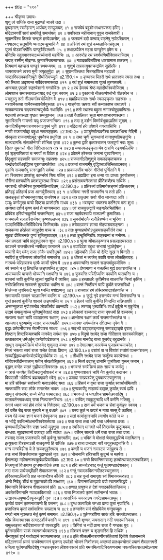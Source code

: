 +++
title = "१९०"

+++
श्रीकृष्ण उवाच-  
शृणु त्वं राधिके राजा मुद्राण्डो माधवे तदा ।  
पुष्पहारान् स्वर्णहारान् आर्पयत् समपूजयत् ॥१ ॥
राजवेषं बहुशोभमधारयत्तदा हरिम् ।  
मद्रिटानगरीं सायं भ्रामयितुं समार्थयत् ॥२ ॥
सर्वांस्तत्र महीमानान् पुपूज राजकेशरी ।  
सुपानर्षिश्च तिलकं चन्द्रकं हरयेऽकरोत् ॥३ ॥
जलपानं ददौ पश्चाद् वाहनेषु नृपोऽखिलान् ।  
न्यषादयद् सतूर्याणि व्यनादयच्छुभानि वै ॥४ ॥
हरिर्नवं रथं शुभ्रं कम्बलाजिनसंवृतम् ।  
युक्तं षोडशभिर्गोभिः पाण्डुरैर्देवलक्षणैः ॥५ ॥
तथाऽग्र्यैकेन महता पाण्डुरेण वृषेण च ।  
बन्दिभिः स्तूयमानश्चाऽभ्यर्च्यमानो महर्षिभिः ॥६ ॥
आरुरोह रथं स्वर्णमणिमौक्तिकराजितम् ।  
जग्राह रश्मीन् मौद्राण्डः कुमारस्त्रिग्रसाण्डकः ॥७ ॥
गवादकवितर्षिश्च धारयामास छत्रकम् ।  
ध्रियमाणं महच्छत्रं पाण्डुरं रथमध्यगम् ॥८ ॥
शुशुभे तारकायुक्तचन्द्रमिव सुहीरकैः ।  
चामरव्यजने त्वस्य मुनी जगृहतुर्मुदा ॥९ ॥
सुपानर्षिस्तथा मित्रमहर्षिश्च महाव्रतौ ।  
चन्द्ररश्मिसमकान्तियुते दीर्घातिमञ्जुले ॥2.190.१० ॥
कृष्णस्य पितरौ राधे भ्रातरश्च स्वसा तथा ।  
रथे स्थिता अदृश्यन्त सर्वेदेवसमास्तदा ॥११ ॥
रथं शुभ्रं समास्थाय युक्तं तुरगसतमैः ।  
अन्वयात् पृष्ठतो रुद्रश्चेशानो गणसेवितः ॥१ २॥
रथं हेममयं श्रेष्ठं महादीर्घाश्वयोजितम् ।  
लोमशश्च समास्थायाऽन्वयाद् रुद्रं गुरुः स्वयम् ॥१ ३॥
वृकायनो नीलकर्णश्चोभौ पीतरथेन च ।  
ययतुस्तु ततो नीलवर्णाश्वयोजितेन वै ॥१४॥
ब्रह्मप्रियास्ततः सर्वाः स्वलङ्कृताः सहस्रशः ।  
नरयानैस्तथा यानैरुच्चावचैर्ययुस्ततः ॥१५॥
गाङ्गेयाः ऋषयः सर्वे कन्यकाश्च तथाऽपरे ।  
राजकन्याश्च राज्ञ्यश्चान्वयुर्भव्यैः रथादिभिः ॥१६॥
ततो रथाश्च बहुला नागाश्चोष्ट्रवृषान्विताः ।  
पदातयो हयरूढाः पृष्ठतः समनुव्रजन् ॥१७॥
ततो वैतालिकाः सूता मागधाश्चारणास्तथा ।  
सुभाषितानि गायन्तो ययुः प्रजाजनान्विताः ॥१८॥
तदा तु दर्शनं विष्णोर्बभूवाऽप्रतिमं सुखम् ।  
अनादिश्रीकृष्णनारायणस्याऽनुपमं भुवि ॥१९॥
मद्रिटायां हरेः प्रवेशने नगरवासिभिः ।  
नगरी राजमार्गाद्या बहुधा समलङ्कृताः ॥2.190.२० ॥
पाण्डुरैर्माल्यवर्गैश्च पताकाभिश्च मेदिनी ।  
संस्कृता राजमार्गाऽभूद् धूपनैश्च प्रधूपिता ॥२ १ ॥
तथा चूर्णैः सुगन्धानां नानापुष्पप्रियङ्गुभिः ।  
माल्यदामभिः संसक्तैर्नगरी शोभिता कृता ॥२२॥
कुम्भा द्वारि कृताश्चासन् जलपूर्णा नवाः शुभाः ।  
सिताः सुमनसो गौरा निक्षिप्तास्तत्र तत्र च ॥२३॥
यथास्वलङ्कृतान्येव द्वाराणि रङ्गवल्लिभिः ।  
एवं शृङ्गारितायां च नगर्यां स विवेश ह ॥२४॥
प्रवेशने हरेस्तत्र जनानां पुरवासिनाम् ।  
दिदृक्षूणां सहस्राणि समाजग्मुः सहस्रशः ॥२५॥
राजमार्गोऽतिशुशुभे समलङ्कृतचत्वरः ।  
चन्द्रोदयेऽब्धिवृद्धिश्च पूरागतागतैर्यथा ॥२६॥
प्रजानां राजमार्गेषु वृद्धिश्चाऽचिन्तिताऽभवत् ।  
गृहाणि राजमार्गेषु रत्ननद्धानि सर्वथा ॥२७॥
प्राकम्पन्तीव भारेण गौरीणां पूर्णितानि वै ।  
ताः स्त्रियश्च प्रशशंसुः काम्भरेयं श्रियः पतिम् ॥२८॥
ब्रह्मप्रिया इमा धन्या याः प्राप्ताः पुरुषोत्तमम् ।  
गौरीणां व्रतचर्याणि प्रशशंसुस्तथा स्त्रियः ॥२९॥
प्रशंसावचनैस्तासां प्रीतिशब्दैश्च राधिके ।  
जयशब्दैः कीर्तनैश्च पुरमासीन्निनादितम् ॥2.190.३० ॥
प्रतिरथ्यं प्रतिमार्गसङ्गमं प्रतिचत्वरम् ।  
प्रतिहट्टं प्रतिहर्म्यं प्रजा आनर्चुरीश्वरम् ॥३ १ ॥
भ्रमित्वा नगरीं राजमार्गेण च ततो हरिः ।  
अलङ्कृतं शोभमानमुपायाद् राजवेश्म ह ॥३२॥
तत्र प्रकृतयः सर्वाः पौरा जानपदा अपि ।  
ऊचुः कर्णसुखा वाचो दिष्ट्या प्राप्तोऽसि माधव ॥३३ ॥
भवत्कृपा भवतश्च दर्शनेऽत्र मता शुभा ।  
अन्यथा दर्शनं कृष्ण कथं ते भाग्यमन्तरा ॥३४॥
एवं राजकुलद्वारि मङ्गलैरभितोषितः ।  
प्रविवेश हरिर्यानादुत्तीर्य राजमन्दिरम् ॥३५॥
राजा महर्षयश्चापि राजपत्नी कुमारिकाः ।  
गन्धमाल्यै रत्नहारैरार्चयन् कृष्णवल्लभम् ॥३६॥
सुमनोमोदकै रत्नैर्हिरण्येन च भूरिणा ।  
उपदाभिर्विविधाभिर्विविधैश्च किमिच्छकैः ॥३७॥
तत्रैवाऽवसरं ज्ञात्वा मोहपाशवशङ्गताः ।  
राजकन्या हरेर्हस्तं जगृहुर्दश पञ्च च ॥३८॥
ततः पुण्याहघोषोऽभून्नामसङ्कीर्तनं तथा ।  
सुहृदां प्रीतिजनकं पुण्यं श्रुतिसुखावहम् ॥३९॥
तथा दुन्दुभिनिर्घोषः शङ्खानां च मनोरमः ।  
जयं प्रवदतां चापि प्रादुरभूत्स्वनः शुभः ॥2.190.४०॥
श्रुत्वा श्रीबालकृष्णश्च प्रसन्नहृदयस्तदा ।  
काञ्चने राजसौधस्थे न्यषीदत् परमासने ॥४१॥
उपादिदेश बहुधा सभायां भूपतेर्वृषान् ।  
व्यसनी चेद् भवेद् राजा लोकैः सपरिभूयते ॥४२॥
उद्वेजयति लोकं यो द्वेष्टि सुखं न विन्दति ।  
स्वप्रियं तु परित्यज्य लोकहितं समाचरेत् ॥४३ ॥
धीरतां न त्यजेत् क्वापि राजा लोकहितावहः ।  
नात्यर्थः परिहासश्च भृत्यैः कार्यो नृपेण वै ॥४४॥
अवमन्यन्ति राजानं सङ्घर्षादुपजीविनः ।  
स्वे स्थाने न तु तिष्ठन्ति लङ्घयन्ति तु तद्वचः ॥४५॥
प्रेष्यमाणा न गच्छन्ति गुह्यं प्रकाशयन्ति च ।  
अयाच्यमपि याचन्ते भोज्यानि भक्षयन्ति च ॥४६॥
क्रुश्यन्ति परिदीप्यन्ति कार्याणि घातयन्ति च ।  
वञ्चनां चापि कुर्वन्ति लुञ्चां गृह्णन्ति वै क्वचित् ॥४७॥
हस्ताक्षरैः कृत्रिमैश्च साधयन्ति निजां कृतिम् ।  
स्त्रीरक्षिभिश्च सज्जन्ते तुल्यवेषा भवन्ति च ॥४८॥
वान्तं निष्ठीवनं चापि कुर्वते राजसन्निधौ ।  
निर्लज्जा नृपनिकटे भूत्वा घ्नन्ति यशोऽप्यनु ॥४९॥
राजवाहं हयं हस्तिरथाद्यारोहयन्ति च ।  
सभायामपि राजानं चाऽज्ञानिनं वदन्ति च ॥2.190.५० ॥
क्रुद्धे नृपे हसन्त्येव मन्त्रं विस्रंसयन्ति च ।  
गुप्तं प्रकाशं कुर्वन्ति शासनं लङ्घयन्ति च ॥५ १॥
हेलनं चापि कुर्वन्ति निन्दन्ति सन्निधावपि ।  
अस्मन्मुष्ट्यां नृपोऽस्त्येव लोकाँश्चैवं वदन्त्यपि ॥५२॥
तस्माद् भृत्यादिभिः सार्धं हर्षुलो न मृदुर्भवेत् ।  
उद्यमं सम्प्रकुर्याच्च भुक्तिमुक्तिप्रदं सदा ॥५३॥
लोकानां रञ्जनाद् राजा नृपधर्मो हि रञ्जनम् ।  
सत्यस्य रक्षणं चापि व्यवहारस्य रक्षणम् ॥५४॥
क्षान्तेश्च रक्षणं कार्यं राजमार्गाच्चलेन्न च ।  
आत्मवान् पुरुषार्थषु जाग्रन् राजत्वमर्हति ॥५५॥
मानवाः सर्वधर्माश्च रक्षितव्या नृपेण वै ।  
वृद्धाः प्रसेवनीयाश्च सेवनीयाश्च साधवः ॥५६॥
सद्भ्यो दद्यादसद्भ्यस्तु समादद्यान्नृपो वृषात् ।  
शिष्टान् शिष्टक्रियाश्चापि मानयेत् सर्वथा नृपः ॥५७॥
विदुषो रक्षयेद् राजा नीतिज्ञान् शास्त्रकोविदान् ।  
कथाकारान् धर्मधर्तॄन् परमेशोपदेशकान् ॥५८॥
गुरूँश्च मानयेद् राजा पूजयेद् बहुदानकैः ।  
साधून् सम्पूजयेन्नित्यं भोजयेद् शृणुयात् कथाः ॥५९॥
देवालयान् कारयेच्च पूजाप्रबन्धमाचरेत् ।  
नित्यं भक्त्या स्वयं राजा यजेत देवताः प्रियान् ॥2.190.६०॥
दशांशं वा च विंशांशं शतांशं पञ्चमांशकम् ।  
राज्यर्द्धिद्रव्यधान्येभ्योऽर्पयेद्धर्मार्थमेव सः ॥६ १ ॥
तीर्थानि रक्षयेद् राजा क्रतूँश्च कारयेत्तथा ।  
गोविप्रस्त्रीदीनबालान् यतीन् संरक्षयेच्छ्रितान् ॥६२॥
नित्यं दद्यात्तु दानानि पूजयित्वा गुरून् जनान् ।  
वृद्धान् वन्देत सततं गृह्णीयादाशिषस्ततः ॥६३॥
भगवन्तं स्मरेन्नित्यं प्रातः सायं च कर्मसु ।  
न त्रासं जनयेत् किञ्चिदायुर्नाशकरं न च ॥६४॥
पुण्यनाशकरं चापि नैव कुर्यात् कदाचन ।  
विघसाशी भवेन्नित्यं ब्रह्मयज्ञपरो भवेत् ॥६५॥
प्रजायां सम्प्रपश्येत्तु पुत्रवात्सल्यमुत्तमम् ।  
मां हरिं संस्थितं सर्वास्वपि मत्वाऽर्चयेद् यथा ॥६६॥
हिंसनं न वृथा राजा कुर्यात् स्वार्थार्थमित्यपि ।  
सत्कार्याणि सदा लोके समारभेत भावतः ॥६७॥
पुण्यकार्येषु साहाय्यं दद्यात् कुर्यात् स्वयं ह्यपि ।  
साधून् संवासयेद् राज्ये सेवेत परमादरात् ॥६८॥
भगवन्तं च भक्ताँश्च भ्रामयेन्नगरादिषु ।  
मालावर्तनमादध्याद् राजा नित्यासनस्थितः ॥६९॥
वर्तयेत् स्वकुटुम्बादि धर्मे कर्मणि भक्तिषु ।  
स्नानं ध्यानं जपं होमं तर्पणं च निवेदनम् ॥2.190.७०॥
दानं धर्मं भजनं च सेवां कुर्वन्नृपः स्वयम् ।  
एवं वर्तेत चेद् राजा मुच्यते न तु बध्यते ॥७१ ॥
यस्य कूटं न कपटं न माया सत्सु वै क्वचित् ।  
यस्य गेहे कथा ज्ञानं भजनं देवपूजनम् ॥७२॥
सतां वर्त्मानुगश्चापि त्यागीव वर्तते च यः ।  
स भवेद्वै क्वचिन्मोक्षभागीश्वरेशसेवया ॥७३॥
यथा राजा तथा धर्मो यथा धर्मस्तथा प्रजाः ।  
कृष्णधर्मोऽतियत्नेन राज्ञा रक्ष्यो मुमुक्षुणा ॥७४॥
स्वस्मिन् भागवते धर्मे तिष्ठत्येव कुटुम्बकम् ।  
बान्धवाः सुहृदश्चान्ये प्रजाद्या अपि सर्वथा ॥७५॥
वर्तेरन् सात्वते धर्मे यथा राजा तथा प्रजाः ।  
तस्माद् राजन् प्रजाश्चापि सर्वे कुर्वन्तु सात्त्वतीम् ॥७६॥
भक्तिं मे मोक्षदां श्रेष्ठामुद्धरिष्ये मदाश्रितान् ।  
इत्युक्त्वा विररामाऽसौ बालकृष्णो हि राधिके ॥७७॥
राजा प्रजादयः सर्वे जगृहुस्तद्वचांसि वै ।  
मन्त्रं मन्त्रविहीना ये ते सञ्जगृहुरैश्वरम् ॥७८॥
कण्ठीं च भजनं नामरटणं जगृहुश्च ते ।  
ततः सभां विसर्जयामास मुद्राण्डको नृपः ॥७९॥
भोजनानि हरिश्चापि कुटुम्बं च महर्षयः ।  
ईशानाद्या महीमानाश्चक्रुर्ब्रह्मप्रियादिकाः ॥2.190.८०॥
रात्रौ विश्रान्तिमासाद्य कृत्वोत्थायाऽऽप्लवादिकम् ।  
नित्यपूजां विधायाथ दुग्धपानादिकं तथा ॥८१॥
हरिः सज्जोऽभवद् गन्तुं पूर्तगण्डप्रदेशकान् ।  
तदा राजा प्रार्थयच्छ्रीहरिं शैवालपत्तनम् ॥८२॥
गन्तुं गवादकवितानदीतटस्थमुत्तमम् ।  
हरिस्तथाऽस्त्विति प्राह जयशब्दैश्च कीर्तनैः ॥८३॥
सह पूजां समागृह्य स्वं विमानमरूरुहत् ।  
अन्ये निषेदुः शीघ्रं च मुद्राण्डकोऽपि तत्क्षणम् ॥८४॥
विमानमधिरुह्याग्रे ययौ स्वागतसिद्धये ।  
विमानानि विचेरुश्च शैवालपत्तनं प्रति ॥८५॥
क्षणात् प्रापुश्च तं देशं गवादकवितान्तिकम् ।  
अवतेरुर्विमानानि गवादकवितातटे ॥८६॥
राजा निजालये कृष्णं सर्वानानर्च भावतः ।  
उद्यानफलपुष्पाद्यैरपूजयद्धरिं नृपः ॥८७॥
आरार्त्रिकं चकाराऽथ नगरेऽभ्रामयत्प्रभुम् ।  
कृत्वैवं पावनं कृष्णनारायणो हि पत्तनम् ॥८८॥
दुग्ध फलादिकं जग्ध्वा प्राप्य पूजां नृपादिभिः ।  
प्रजाभिश्च कृतां सर्वामाशिषः सम्प्रदाय च ॥८९॥
तन्मानेन समं शीघ्रमियेष गन्तुमच्युतः ।  
गण्डो नाम नृपस्तत्र नेतुं कृष्णं समागतः ॥2.190.९०॥
पूर्तगण्डर्षिणा साकं हरिः सज्जोऽभवत्ततः ।  
शीघ्रं विमानमारुह्य दत्वाऽऽशीर्वचनानि च ॥९१ ॥
ययौ शृण्वन् जयनादान् नदीं गवादयानिकाम् ।  
समुल्लङ्घ्य नदीदेशानाकाशे व्यचरद्धरिः ॥९२॥
त्रिगिरां च नदीं प्राप्य राजा वै गण्डकः पुरः ।  
पूर्तगण्डर्षिणा साकं स्वागतार्थमवातरत् ॥९३॥
लीशवनं पत्तनं च शृङ्गारितं हि राधिके ।  
सैन्ययुक्तं शुभं गत्वोद्याने स्वागतमाचरत् ॥९४॥
इति श्रीलक्ष्मीनारायणीयसंहितायां द्वितीये त्रेतासन्ताने मद्रिटानगर्यां भ्रमणं राजवेश्मागमनं पूजनम् उपदेशो भोजनं निशोत्तरम् अष्टम्यां प्रातःकृत्योत्तरं प्रयाणं शैवालनगरीं भ्रमित्वा पूर्तगण्डर्षिप्रदेशेषु गण्डकनृपस्य लीशवनपत्तनं प्रति गमनमित्यादिनिरूपणनामा नवत्यधिकशततमोऽध्यायः ॥१९० ॥
    
